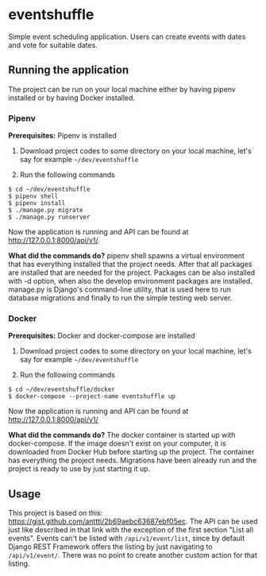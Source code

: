 # eventshuffle

Simple event scheduling application. Users can create events with dates and vote for suitable dates.

## Running the application

The project can be run on your local machine either by having pipenv installed or by having Docker installed.

### Pipenv

**Prerequisites:** Pipenv is installed

1. Download project codes to some directory on your local machine, let's say for example `~/dev/eventshuffle`

2. Run the following commands

```
$ cd ~/dev/eventshuffle
$ pipenv shell
$ pipenv install
$ ./manage.py migrate
$ ./manage.py runserver
```

Now the application is running and API can be found at http://127.0.0.1:8000/api/v1/.

**What did the commands do?** pipenv shell spawns a virtual environment that has everything installed that the project needs. After that all packages are installed that are needed for the project. Packages can be also installed with -d option, when also the develop environment packages are installed. manage.py is Django's command-line utility, that is used here to run database migrations and finally to run the simple testing web server.

### Docker

**Prerequisites:** Docker and docker-compose are installed

1. Download project codes to some directory on your local machine, let's say for example `~/dev/eventshuffle`

2. Run the following commands

```
$ cd ~/dev/eventshuffle/docker
$ docker-compose --project-name eventshuffle up
```

Now the application is running and API can be found at http://127.0.0.1:8000/api/v1/

**What did the commands do?** The docker container is started up with docker-compose. If the image doesn't exist on your computer, it is downloaded from Docker Hub before starting up the project. The container has everything the project needs. Migrations have been already run and the project is ready to use by just starting it up.

## Usage

This project is based on this: https://gist.github.com/anttti/2b69aebc63687ebf05ec. The API can be used just like described in that link with the exception of the first section "List all events". Events can't be listed with `/api/v1/event/list`, since by default Django REST Framework offers the listing by just navigating to `/api/v1/event/`. There was no point to create another custom action for that listing.
